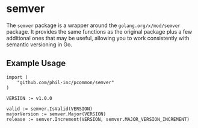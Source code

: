 # semver

The `semver` package is a wrapper around the `golang.org/x/mod/semver` package. It provides the same functions as the original package plus a few additional ones that may be useful, allowing you to work consistently with semantic versioning in Go.

## Example Usage

```
import (
    "github.com/phil-inc/pcommon/semver"
)

VERSION := v1.0.0

valid := semver.IsValid(VERSION)
majorVersion := semver.Major(VERSION)
release := semver.Increment(VERSION, semver.MAJOR_VERSION_INCREMENT)
```